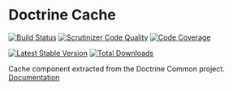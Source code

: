 # Doctrine Cache

[![Build Status](https://secure.travis-ci.org/doctrine/cache.png?branch=master)](http://travis-ci.org/doctrine/cache) 
[![Scrutinizer Code Quality](https://scrutinizer-ci.com/g/doctrine/cache/badges/quality-score.png?b=master)](https://scrutinizer-ci.com/g/doctrine/cache/?branch=master) 
[![Code Coverage](https://scrutinizer-ci.com/g/doctrine/cache/badges/coverage.png?b=master)](https://scrutinizer-ci.com/g/doctrine/cache/?branch=master)

[![Latest Stable Version](https://poser.pugx.org/doctrine/cache/v/stable.png)](https://packagist.org/packages/doctrine/cache) [![Total Downloads](https://poser.pugx.org/doctrine/cache/downloads.png)](https://packagist.org/packages/doctrine/cache)

Cache component extracted from the Doctrine Common project. [Documentation](https://www.doctrine-project.org/projects/doctrine-orm/en/2.6/reference/caching.html)
